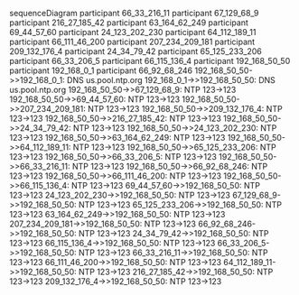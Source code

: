 sequenceDiagram
    participant 66_33_216_11
    participant 67_129_68_9
    participant 216_27_185_42
    participant 63_164_62_249
    participant 69_44_57_60
    participant 24_123_202_230
    participant 64_112_189_11
    participant 66_111_46_200
    participant 207_234_209_181
    participant 209_132_176_4
    participant 24_34_79_42
    participant 65_125_233_206
    participant 66_33_206_5
    participant 66_115_136_4
    participant 192_168_50_50
    participant 192_168_0_1
    participant 66_92_68_246
    192_168_50_50->>192_168_0_1: DNS us.pool.ntp.org
    192_168_0_1->>192_168_50_50: DNS us.pool.ntp.org
    192_168_50_50->>67_129_68_9: NTP 123→123
    192_168_50_50->>69_44_57_60: NTP 123→123
    192_168_50_50->>207_234_209_181: NTP 123→123
    192_168_50_50->>209_132_176_4: NTP 123→123
    192_168_50_50->>216_27_185_42: NTP 123→123
    192_168_50_50->>24_34_79_42: NTP 123→123
    192_168_50_50->>24_123_202_230: NTP 123→123
    192_168_50_50->>63_164_62_249: NTP 123→123
    192_168_50_50->>64_112_189_11: NTP 123→123
    192_168_50_50->>65_125_233_206: NTP 123→123
    192_168_50_50->>66_33_206_5: NTP 123→123
    192_168_50_50->>66_33_216_11: NTP 123→123
    192_168_50_50->>66_92_68_246: NTP 123→123
    192_168_50_50->>66_111_46_200: NTP 123→123
    192_168_50_50->>66_115_136_4: NTP 123→123
    69_44_57_60->>192_168_50_50: NTP 123→123
    24_123_202_230->>192_168_50_50: NTP 123→123
    67_129_68_9->>192_168_50_50: NTP 123→123
    65_125_233_206->>192_168_50_50: NTP 123→123
    63_164_62_249->>192_168_50_50: NTP 123→123
    207_234_209_181->>192_168_50_50: NTP 123→123
    66_92_68_246->>192_168_50_50: NTP 123→123
    24_34_79_42->>192_168_50_50: NTP 123→123
    66_115_136_4->>192_168_50_50: NTP 123→123
    66_33_206_5->>192_168_50_50: NTP 123→123
    66_33_216_11->>192_168_50_50: NTP 123→123
    66_111_46_200->>192_168_50_50: NTP 123→123
    64_112_189_11->>192_168_50_50: NTP 123→123
    216_27_185_42->>192_168_50_50: NTP 123→123
    209_132_176_4->>192_168_50_50: NTP 123→123
